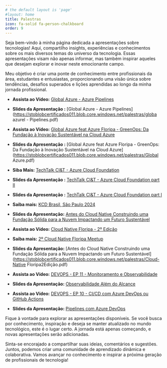 ```yaml
---
# the default layout is 'page'
#layout: home
title: Palestras
icon: fa-solid fa-person-chalkboard
order: 9
---
```


Seja bem-vindo à minha página dedicada a apresentações sobre tecnologias! Aqui, compartilho insights, experiências e conhecimentos sobre os mais diversos temas do universo da tecnologia. Essas apresentações visam não apenas informar, mas também inspirar aqueles que desejam explorar e inovar neste emocionante campo.

Meu objetivo é criar uma ponte de conhecimento entre profissionais da área, estudantes e entusiastas, proporcionando uma visão única sobre tendências, desafios superados e lições aprendidas ao longo da minha jornada profissional.

- <i class="fab fa-youtube"></i> **Assista ao Vídeo:** [Global Azure - Azure Pipelines](https://www.youtube.com/watch?v=LzkdUu6sgys)

- <i class="fa-solid fa-link"></i> **Slides da Apresentação :** [Global Azure - Azure Pipelines](https://stoblobcertificados011.blob.core.windows.net/palestras/globa azurel - Pipelines.pdf)

- <i class="fab fa-youtube"></i> **Assista ao Vídeo:** [Global Azure feat Azure Floripa - GreenOps: Da Fundação à Inovação Sustentável na Cloud Azure](https://www.youtube.com/watch?v=etnQCHbIg2I&list=PLRk-7XJDziQACNS69zAQ4LZL8LyQ2IBOR&index=6)

- <i class="fa-solid fa-link"></i> **Slides da Apresentação :** [Global Azure feat Azure Floripa - GreenOps: Da Fundação à Inovação Sustentável na Cloud Azure](https://stoblobcertificados011.blob.core.windows.net/palestras/Global Azure.pdf)

- <i class="fa-solid fa-link"></i> **Siba Mais:** [TechTalk CI&T - Azure Cloud Foundation](https://www.linkedin.com/posts/rafaelmaferreira_cit-microsoftazure-techtalk-activity-7171125818843250688-CADu?utm_source=share&utm_medium=member_desktop)

- <i class="fa-solid fa-link"></i> **Slides da Apresentação :** [TechTalk CI&T - Azure Cloud Foundation part II](https://stoblobcertificados011.blob.core.windows.net/palestras/TechTalk2.pdf)

- <i class="fa-solid fa-link"></i> **Slides da Apresentação :** [TechTalk CI&T - Azure Cloud Foundation part I](https://stoblobcertificados011.blob.core.windows.net/palestras/TechTalk1.pdf)

- <i class="fa-solid fa-link"></i> **Saiba mais:** [KCD Brasil, São Paulo 2024](https://community.cncf.io/events/details/cncf-kcd-brasil-presents-kcd-brasil-sao-paulo-2024/)

- <i class="fa-solid fa-link"></i> **Slides da Apresentação:** [Antes do Cloud Native Construindo uma Fundação Sólida para a Nuvem Impactando um Futuro Sustentável](https://stoblobcertificados011.blob.core.windows.net/palestras/KCD.2024.pdf)

- <i class="fab fa-youtube"></i> **Assista ao Vídeo:** [Cloud Native Floripa - 2º Edição](https://www.youtube.com/watch?v=cSF1mPEZ8Rw&ab_channel=CloudNativeFloripa)

- <i class="fa-solid fa-link"></i> **Saiba mais:** [2º Cloud Native Floripa Meetup](https://community.cncf.io/events/details/cncf-cloud-native-floripa-presents-2o-cloud-native-floripa-meetup/)

- <i class="fa-solid fa-link"></i> **Slides da Apresentação:** [Antes do Cloud Native Construindo uma Fundação Sólida para a Nuvem Impactando um Futuro Sustentável](https://stoblobcertificados011.blob.core.windows.net/palestras/Cloud-Native Floripa2Edição.pdf)

- <i class="fab fa-youtube"></i> **Assista ao Vídeo:** [DEVOPS - EP 11 - Monitoramento e Observabilidade](https://www.youtube.com/watch?v=-rYhXprMJO4&ab_channel=UnicastCloudLab)

- <i class="fa-solid fa-link"></i> **Slides da Apresentação:** [Observabilidade Além do Alcance](https://stoblobcertificados011.blob.core.windows.net/palestras/Observability-alem-do-alcance.pdf)

- <i class="fab fa-youtube"></i> **Assista ao Vídeo:** [DEVOPS - EP 10 - CI/CD com Azure DevOps ou GitHub Actions](https://www.youtube.com/watch?v=hxiluSC8E_U&t=910s&ab_channel=UnicastCloudLab)

- <i class="fa-solid fa-link"></i> **Slides da Apresentação:** [Pipelines com Azure DevOps](https://stoblobcertificados011.blob.core.windows.net/palestras/pipelines-com-azureDevOps.pdf)


Fique à vontade para explorar as apresentações disponíveis. Se você busca por conhecimento, inspiração e deseja se manter atualizado no mundo tecnológico, este é o lugar certo. A jornada está apenas começando, e novas apresentações serão adicionadas.

Sinta-se encorajado a compartilhar suas ideias, comentários e sugestões. Juntos, podemos criar uma comunidade de aprendizado dinâmica e colaborativa. Vamos avançar no conhecimento e inspirar a próxima geração de profissionais de tecnologia! 